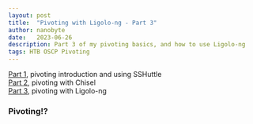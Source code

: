 ```yaml
---
layout: post
title:  "Pivoting with Ligolo-ng - Part 3"
author: nanobyte
date:   2023-06-26
description: Part 3 of my pivoting basics, and how to use Ligolo-ng
tags: HTB OSCP Pivoting
---
```


[Part 1](https://nanobytesecurity.com/2023/06/26/pivoting-basics-part1.html), pivoting introduction and using SSHuttle\
[Part 2](https://nanobytesecurity.com/2023/06/26/chisel-pivoting-part2.html), pivoting with Chisel\
[Part 3](https://nanobytesecurity.com/2023/06/26/ligolo-pivoting-part3.html), pivoting with Ligolo-ng

<h3>Pivoting!?</h3>


